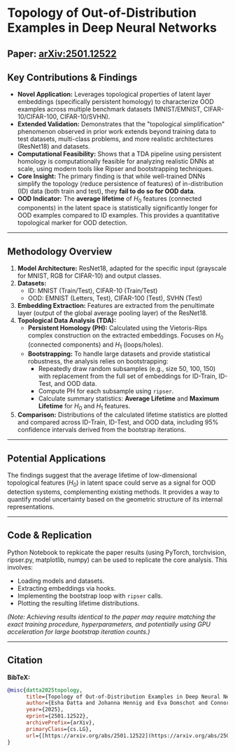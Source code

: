 # Topology of Out-of-Distribution Examples in Deep Neural Networks

**Paper:** [arXiv:2501.12522](https://arxiv.org/abs/2501.12522)
---

## Key Contributions & Findings

* **Novel Application:** Leverages topological properties of latent layer embeddings (specifically persistent homology) to characterize OOD examples across multiple benchmark datasets (MNIST/EMNIST, CIFAR-10/CIFAR-100, CIFAR-10/SVHN).
* **Extended Validation:** Demonstrates that the "topological simplification" phenomenon observed in prior work extends beyond training data to test datasets, multi-class problems, and more realistic architectures (ResNet18) and datasets.
* **Computational Feasibility:** Shows that a TDA pipeline using persistent homology is computationally feasible for analyzing realistic DNNs at scale, using modern tools like Ripser and bootstrapping techniques.
* **Core Insight:** The primary finding is that while well-trained DNNs simplify the topology (reduce persistence of features) of in-distribution (ID) data (both train and test), they **fail to do so for OOD data**.
* **OOD Indicator:** The **average lifetime** of $H_0$ features (connected components) in the latent space is statistically significantly longer for OOD examples compared to ID examples. This provides a quantitative topological marker for OOD detection.

---

## Methodology Overview

1.  **Model Architecture:** ResNet18, adapted for the specific input (grayscale for MNIST, RGB for CIFAR-10) and output classes.
2.  **Datasets:**
    * ID: MNIST (Train/Test), CIFAR-10 (Train/Test)
    * OOD: EMNIST (Letters, Test), CIFAR-100 (Test), SVHN (Test)
3.  **Embedding Extraction:** Features are extracted from the penultimate layer (output of the global average pooling layer) of the ResNet18.
4.  **Topological Data Analysis (TDA):**
    * **Persistent Homology (PH):** Calculated using the Vietoris-Rips complex construction on the extracted embeddings. Focuses on $H_0$ (connected components) and $H_1$ (loops/holes).
    * **Bootstrapping:** To handle large datasets and provide statistical robustness, the analysis relies on bootstrapping:
        * Repeatedly draw random subsamples (e.g., size 50, 100, 150) with replacement from the full set of embeddings for ID-Train, ID-Test, and OOD data.
        * Compute PH for each subsample using `ripser`.
        * Calculate summary statistics: **Average Lifetime** and **Maximum Lifetime** for $H_0$ and $H_1$ features.
5.  **Comparison:** Distributions of the calculated lifetime statistics are plotted and compared across ID-Train, ID-Test, and OOD data, including 95% confidence intervals derived from the bootstrap iterations.

---

## Potential Applications

The findings suggest that the average lifetime of low-dimensional topological features ($H_0$) in latent space could serve as a signal for OOD detection systems, complementing existing methods. It provides a way to quantify model uncertainty based on the geometric structure of its internal representations.

---

## Code & Replication


Python Notebook to repkicate the paper results (using PyTorch, torchvision, ripser.py, matplotlib, numpy) can be used to replicate the core analysis. This involves:
* Loading models and datasets.
* Extracting embeddings via hooks.
* Implementing the bootstrap loop with `ripser` calls.
* Plotting the resulting lifetime distributions.

*(Note: Achieving results identical to the paper may require matching the exact training procedure, hyperparameters, and potentially using GPU acceleration for large bootstrap iteration counts.)*

---

## Citation

**BibTeX:**
```bibtex
@misc{datta2025topology,
      title={Topology of Out-of-Distribution Examples in Deep Neural Networks},
      author={Esha Datta and Johanna Hennig and Eva Domschot and Connor Mattes and Michael R. Smith},
      year={2025},
      eprint={2501.12522},
      archivePrefix={arXiv},
      primaryClass={cs.LG},
      url={[https://arxiv.org/abs/2501.12522](https://arxiv.org/abs/2501.12522)}
}
```